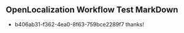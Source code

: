 ## OpenLocalization Workflow Test MarkDown
* b406ab31-f362-4ea0-8f63-759bce2289f7 thanks!

<!--HONumber=Aug16_HO4-->


